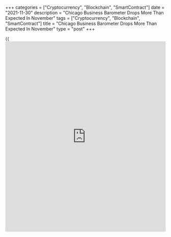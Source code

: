 +++
categories = ["Cryptocurrency", "Blockchain", "SmartContract"]
date = "2021-11-30"
description = "Chicago Business Barometer Drops More Than Expected In November"
tags = ["Cryptocurrency", "Blockchain", "SmartContract"]
title = "Chicago Business Barometer Drops More Than Expected In November"
type = "post"
+++

{{<iframe id="large-banner" src="https://www.bounty.group/#slide=16.0" width="100%" height="600" scrolling="no" style="border: 0px solid rgb(216, 221, 230); border-radius: 3px;">}}

MNI Indicators released a report on Tuesday showing a slowdown in the
pace of growth in Chicago-area [business][1] activity in the month of
November.

The report said the Chicago business barometer slid to 61.8 in November
from 68.4 in October, although a reading above 50 still indicates
growth. Economists had expected the business barometer to edge down to
67.0.

The bigger than expected decrease by the business barometer reflected a
slowdown in new orders, with the new orders index pulling back to the
February level of 58.2.

The employment index also fell to 51.6, reversing October's gain, as
firms struggled to find qualified workers to meet vacancies.

MNI Indicators said the prices paid index also edged down to 93.8 but
noted the reading was just shy of October's multi-decade high as firms
continued to report higher costs for production materials.

The report said the order backlogs index dropped below the 12-month
average, as firms reported a reduction in the size of incoming orders.

Meanwhile, the inventories index climbed to the highest level since the
fall of 2018, with some firms stockpiling to get ahead of further supply
chain disruptions and counteract logistical issues.

MNI Indicators noted the month's special question asked if firms are
seeing any easing up in the supply chain blockages. The vast majority,
64.9 percent, said "No," while 24.3 percent said "Somewhat."

A second questioned asked whether firms are managing to pass higher
costs onto customers, with 78.4 percent saying they were at least
partially managing to pass costs onwards.

For comments and feedback [contact](https://www.playgroundfx.com/contact/): editorial@rtt[news](https://www.letsplayfx.com/blog/forex-news-website/).com

[Economic News][2]

 **What parts of the world are seeing the best (and worst) economic
performances lately? Click[here][3] to check out our [Econ Scorecard][3]
and find out! See up-to-the-moment [ranking](https://www.playgroundfx.com/blog/crypto-exchange-ranking/)s for the best and worst
performers in [GDP][4], [unemployment rate][5], [inflation][6] and much
more.**

   1. www.rtt[news](https://www.letsplayfx.com/blog/forex-news-website/).com/Content/Business.aspx
   2. www.rtt[news](https://www.letsplayfx.com/blog/forex-news-website/).com/Content/EconomicNews.aspx
   3. www.rtt[news](https://www.letsplayfx.com/blog/forex-news-website/).com/economic-scorecard/world-rank/PPI/highest-performance.aspx
   4. www.rtt[news](https://www.letsplayfx.com/blog/forex-news-website/).com/economic-scorecard/world-rank/GDP/highest-performance.aspx
   5. www.rtt[news](https://www.letsplayfx.com/blog/forex-news-website/).com/economic-scorecard/world-rank/unemployment-rate/lowest-performance.aspx
   6. www.rtt[news](https://www.letsplayfx.com/blog/forex-news-website/).com/economic-scorecard/world-rank/CPI/highest-performance.aspx